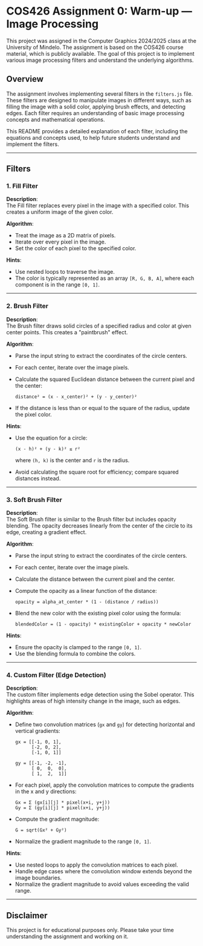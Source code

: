 # COS426 Assignment 0: Warm-up — Image Processing

This project was assigned in the Computer Graphics 2024/2025 class at the University of Mindelo. The assignment is based on the COS426 course material, which is publicly available. The goal of this project is to implement various image processing filters and understand the underlying algorithms.

## Overview

The assignment involves implementing several filters in the `filters.js` file. These filters are designed to manipulate images in different ways, such as filling the image with a solid color, applying brush effects, and detecting edges. Each filter requires an understanding of basic image processing concepts and mathematical operations.

This README provides a detailed explanation of each filter, including the equations and concepts used, to help future students understand and implement the filters.

---

## Filters

### 1. Fill Filter

**Description**:  
The Fill filter replaces every pixel in the image with a specified color. This creates a uniform image of the given color.

**Algorithm**:  
- Treat the image as a 2D matrix of pixels.
- Iterate over every pixel in the image.
- Set the color of each pixel to the specified color.

**Hints**:  
- Use nested loops to traverse the image.
- The color is typically represented as an array `[R, G, B, A]`, where each component is in the range `[0, 1]`.

---

### 2. Brush Filter

**Description**:  
The Brush filter draws solid circles of a specified radius and color at given center points. This creates a "paintbrush" effect.

**Algorithm**:  
- Parse the input string to extract the coordinates of the circle centers.
- For each center, iterate over the image pixels.
- Calculate the squared Euclidean distance between the current pixel and the center:

  ```
  distance² = (x - x_center)² + (y - y_center)²
  ```

- If the distance is less than or equal to the square of the radius, update the pixel color.

**Hints**:  
- Use the equation for a circle:

  ```
  (x - h)² + (y - k)² ≤ r²
  ```

  where `(h, k)` is the center and `r` is the radius.
- Avoid calculating the square root for efficiency; compare squared distances instead.

---

### 3. Soft Brush Filter

**Description**:  
The Soft Brush filter is similar to the Brush filter but includes opacity blending. The opacity decreases linearly from the center of the circle to its edge, creating a gradient effect.

**Algorithm**:  
- Parse the input string to extract the coordinates of the circle centers.
- For each center, iterate over the image pixels.
- Calculate the distance between the current pixel and the center.
- Compute the opacity as a linear function of the distance:

  ```
  opacity = alpha_at_center * (1 - (distance / radius))
  ```

- Blend the new color with the existing pixel color using the formula:

  ```
  blendedColor = (1 - opacity) * existingColor + opacity * newColor
  ```

**Hints**:  
- Ensure the opacity is clamped to the range `[0, 1]`.
- Use the blending formula to combine the colors.

---

### 4. Custom Filter (Edge Detection)

**Description**:  
The custom filter implements edge detection using the Sobel operator. This highlights areas of high intensity change in the image, such as edges.

**Algorithm**:  
- Define two convolution matrices (`gx` and `gy`) for detecting horizontal and vertical gradients:

  ```
  gx = [[-1, 0, 1],
        [-2, 0, 2],
        [-1, 0, 1]]

  gy = [[-1, -2, -1],
        [ 0,  0,  0],
        [ 1,  2,  1]]
  ```

- For each pixel, apply the convolution matrices to compute the gradients in the x and y directions:

  ```
  Gx = Σ (gx[i][j] * pixel(x+i, y+j))
  Gy = Σ (gy[i][j] * pixel(x+i, y+j))
  ```

- Compute the gradient magnitude:

  ```
  G = sqrt(Gx² + Gy²)
  ```

- Normalize the gradient magnitude to the range `[0, 1]`.

**Hints**:  
- Use nested loops to apply the convolution matrices to each pixel.
- Handle edge cases where the convolution window extends beyond the image boundaries.
- Normalize the gradient magnitude to avoid values exceeding the valid range.

---

## Disclaimer

This project is for educational purposes only. Please take your time understanding the assignment and working on it.
